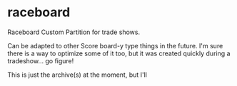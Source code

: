 # raceboard
  
Raceboard Custom Partition for trade shows.  
  
Can be adapted to other Score board-y type things in the future. I'm sure there is a way to optimize some of it too, but it was created quickly during a tradeshow... go figure!

This is just the archive(s) at the moment, but I'll
